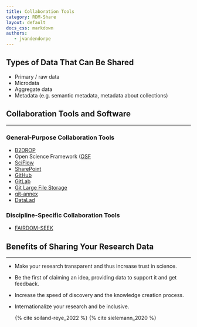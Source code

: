 ```yaml
---
title: Collaboration Tools
category: RDM-Share
layout: default
docs_css: markdown
authors:
   - jvandendorpe
---
```

## Types of Data That Can Be Shared
* Primary / raw data
* Microdata
* Aggregate data
* Metadata (e.g. semantic metadata, metadata about collections)

## Collaboration Tools and Software
---

### General-Purpose Collaboration Tools
* [B2DROP](https://eudat.eu/services/userdoc/b2drop)
* Open Science Framework ([OSF](https://osf.io/)
* [SciFlow](https://www.sciflow.net/en/)
* [SharePoint](https://www.microsoft.com/en-us/microsoft-365/sharepoint/collaboration)
* [GitHub](https://github.com/)
* [GitLab](https://gitlab.com/gitlab-org/gitlab)
* [Git Large File Storage](https://git-lfs.github.com/)
* [git-annex](https://git-annex.branchable.com/)
* [DataLad](https://www.datalad.org/#what-is-datalad)

### Discipline-Specific Collaboration Tools
* [FAIRDOM-SEEK](https://seek4science.org/)

## Benefits of Sharing Your Research Data
---
* Make your research transparent and thus increase trust in science.
* Be the first of claiming an idea, providing data to support it and get feedback.
* Increase the speed of discovery and the knowledge creation process.
* Internationalize your research and be inclusive.

  {% cite soiland-reye_2022 %}
  {% cite sielemann_2020 %}


